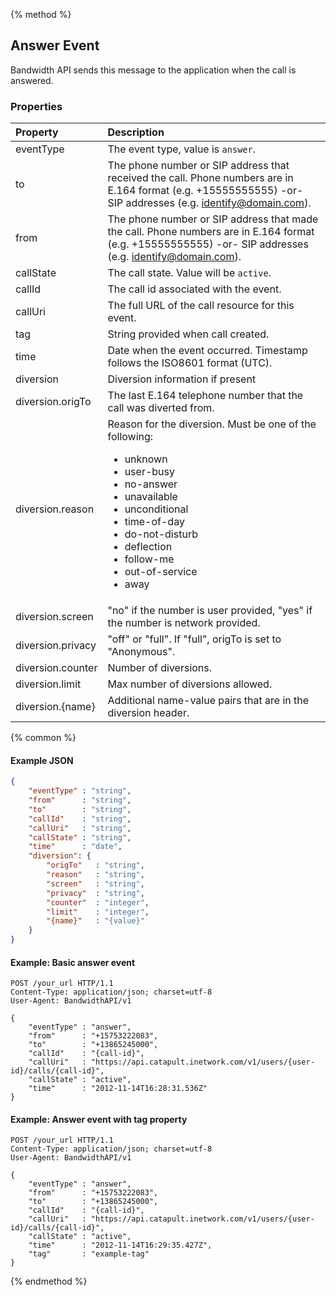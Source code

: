 {% method %}
## Answer Event
Bandwidth API sends this message to the application when the call is answered.

### Properties
| Property  | Description                                                                                                                                                  |
|:----------|:-------------------------------------------------------------------------------------------------------------------------------------------------------------|
| eventType | The event type, value is `answer`.                                                                                                                           |
| to        | The phone number or SIP address that received the call. Phone numbers are in E.164 format (e.g. +15555555555) -or- SIP addresses (e.g. identify@domain.com). |
| from      | The phone number or SIP address that made the call. Phone numbers are in E.164 format (e.g. +15555555555) -or- SIP addresses (e.g. identify@domain.com).     |
| callState | The call state. Value will be `active`.                                                                                                                      |
| callId    | The call id associated with the event.                                                                                                                       |
| callUri   | The full URL of the call resource for this event.                                                                                                            |
| tag       | String provided when call created.                                                                                                                           |
| time      | Date when the event occurred. Timestamp follows the ISO8601 format (UTC).                                                                                    |
| diversion | Diversion information if present |
| diversion.origTo | The last E.164 telephone number that the call was diverted from. |
| diversion.reason | Reason for the diversion. Must be one of the following:<br><ul><li>unknown</li><li>user-busy</li><li>no-answer</li><li>unavailable</li><li>unconditional</li><li>time-of-day</li><li>do-not-disturb</li><li>deflection</li><li>follow-me</li><li>out-of-service</li><li>away</li></ul>|
| diversion.screen | "no" if the number is user provided, "yes" if the number is network provided. |
| diversion.privacy | "off" or "full". If "full", origTo is set to "Anonymous". |
| diversion.counter| Number of diversions. |
| diversion.limit | Max number of diversions allowed. |
| diversion.{name}| Additional name-value pairs that are in the diversion header. |

{% common %}

#### Example JSON

```json
{
	"eventType" : "string",
	"from"      : "string",
	"to"        : "string",
	"callId"    : "string",
	"callUri"   : "string",
	"callState" : "string",
	"time"      : "date",
    "diversion": {
        "origTo"   : "string",
        "reason"   : "string",
        "screen"   : "string",
        "privacy"  : "string",
        "counter"  : "integer",
        "limit"    : "integer",
        "{name}"   : "{value}"
    }
}
```

#### Example: Basic answer event

```http
POST /your_url HTTP/1.1
Content-Type: application/json; charset=utf-8
User-Agent: BandwidthAPI/v1

{
	"eventType" : "answer",
	"from"      : "+15753222083",
	"to"        : "+13865245000",
	"callId"    : "{call-id}",
	"callUri"   : "https://api.catapult.inetwork.com/v1/users/{user-id}/calls/{call-id}",
	"callState" : "active",
	"time"      : "2012-11-14T16:28:31.536Z"
}
```

#### Example: Answer event with tag property

```http
POST /your_url HTTP/1.1
Content-Type: application/json; charset=utf-8
User-Agent: BandwidthAPI/v1

{
	"eventType" : "answer",
	"from"      : "+15753222083",
	"to"        : "+13865245000",
	"callId"    : "{call-id}",
	"callUri"   : "https://api.catapult.inetwork.com/v1/users/{user-id}/calls/{call-id}",
	"callState" : "active",
	"time"      : "2012-11-14T16:29:35.427Z",
	"tag"       : "example-tag"
}
```
{% endmethod %}
